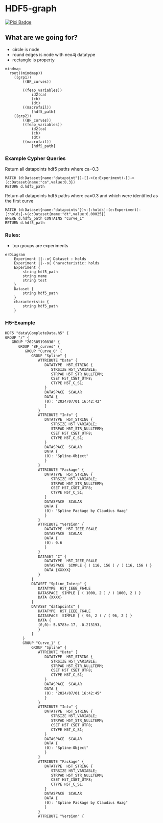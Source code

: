 # HDF5-graph

[![Pixi Badge](https://img.shields.io/endpoint?url=https://raw.githubusercontent.com/prefix-dev/pixi/main/assets/badge/v0.json)](https://pixi.sh)
<!-- [![Test](https://github.tik.uni-stuttgart.de/DAE/molten/actions/workflows/pytest.yml/badge.svg?branch=main&event=push)](https://github.tik.uni-stuttgart.de/DAE/molten/actions/workflows/pytest.yml)
[![Docs](https://github.tik.uni-stuttgart.de/DAE/molten/actions/workflows/docs.yml/badge.svg?branch=main&event=push)](https://github.tik.uni-stuttgart.de/DAE/molten/actions/workflows/docs.yml) -->


## What are we going for?

- circle is node
- round edges is node with neo4j datatype
- rectangle is property

```mermaid
mindmap
  root((mindmap))
    ((grp1))
        ((BF_curves))

        ((feap_variables))
            id2(ca)
            (cb)
            (dt)
        ((macrofail))
            [hdf5_path]
    ((grp2))
        ((BF_curves))
        ((feap_variables))
            id2(ca)
            (cb)
            (dt)
        ((macrofail))
            [hdf5_path]
```

### Example Cypher Queries

Return all datapoints hdf5 paths where ca=0.3
```Cypher
MATCH (d:Dataset{name:"datapoint"})-[]->(e:Experiment)-[]->(c:Dataset{name:"ca",value:0.3})
RETURN d.hdf5_path
```
Return all datapoints hdf5 paths where ca=0.3 and which were identified as the first curve
```Cypher
MATCH (d:Dataset{name:"datapoints"})<-[:holds]-(e:Experiment)-[:holds]->(c:Dataset{name:"dt",value:0.00025})
WHERE d.hdf5_path CONTAINS "Curve_1"
RETURN d.hdf5_path
```

### Rules:

- top groups are experiments

```mermaid
erDiagram
    Experiment ||--o{ Dataset : holds
    Experiment ||--o{ Characteristic: holds
    Experiment {
        string hdf5_path
        string name
        string test
    }
    Dataset {
        string hdf5_path
    }
    characteristic {
        string hdf5_path
    }
```

### H5-Example

```xml
HDF5 "data\CompleteData.h5" {
GROUP "/" {
   GROUP "202305190830" {
      GROUP "BF_curves" {
         GROUP "Curve_0" {
            GROUP "Spline" {
               ATTRIBUTE "Date" {
                  DATATYPE  H5T_STRING {
                     STRSIZE H5T_VARIABLE;
                     STRPAD H5T_STR_NULLTERM;
                     CSET H5T_CSET_UTF8;
                     CTYPE H5T_C_S1;
                  }
                  DATASPACE  SCALAR
                  DATA {
                  (0): "2024/07/01 16:42:42"
                  }
               }
               ATTRIBUTE "Info" {
                  DATATYPE  H5T_STRING {
                     STRSIZE H5T_VARIABLE;
                     STRPAD H5T_STR_NULLTERM;
                     CSET H5T_CSET_UTF8;
                     CTYPE H5T_C_S1;
                  }
                  DATASPACE  SCALAR
                  DATA {
                  (0): "Spline-Object"
                  }
               }
               ATTRIBUTE "Package" {
                  DATATYPE  H5T_STRING {
                     STRSIZE H5T_VARIABLE;
                     STRPAD H5T_STR_NULLTERM;
                     CSET H5T_CSET_UTF8;
                     CTYPE H5T_C_S1;
                  }
                  DATASPACE  SCALAR
                  DATA {
                  (0): "Spline Package by Claudius Haag"
                  }
               }
               ATTRIBUTE "Version" {
                  DATATYPE  H5T_IEEE_F64LE
                  DATASPACE  SCALAR
                  DATA {
                  (0): 0.6
                  }
               }
               DATASET "C" {
                  DATATYPE  H5T_IEEE_F64LE
                  DATASPACE  SIMPLE { ( 116, 156 ) / ( 116, 156 ) }
                  DATA {XXXXX}
               }
            }
            DATASET "Spline_Interp" {
               DATATYPE  H5T_IEEE_F64LE
               DATASPACE  SIMPLE { ( 1000, 2 ) / ( 1000, 2 ) }
               DATA {XXXX}
            }
            DATASET "datapoints" {
               DATATYPE  H5T_IEEE_F64LE
               DATASPACE  SIMPLE { ( 96, 2 ) / ( 96, 2 ) }
               DATA {
               (0,0): 5.8783e-17, -0.213193,
               }
            }
        }
        GROUP "Curve_1" {
            GROUP "Spline" {
               ATTRIBUTE "Date" {
                  DATATYPE  H5T_STRING {
                     STRSIZE H5T_VARIABLE;
                     STRPAD H5T_STR_NULLTERM;
                     CSET H5T_CSET_UTF8;
                     CTYPE H5T_C_S1;
                  }
                  DATASPACE  SCALAR
                  DATA {
                  (0): "2024/07/01 16:42:45"
                  }
               }
               ATTRIBUTE "Info" {
                  DATATYPE  H5T_STRING {
                     STRSIZE H5T_VARIABLE;
                     STRPAD H5T_STR_NULLTERM;
                     CSET H5T_CSET_UTF8;
                     CTYPE H5T_C_S1;
                  }
                  DATASPACE  SCALAR
                  DATA {
                  (0): "Spline-Object"
                  }
               }
               ATTRIBUTE "Package" {
                  DATATYPE  H5T_STRING {
                     STRSIZE H5T_VARIABLE;
                     STRPAD H5T_STR_NULLTERM;
                     CSET H5T_CSET_UTF8;
                     CTYPE H5T_C_S1;
                  }
                  DATASPACE  SCALAR
                  DATA {
                  (0): "Spline Package by Claudius Haag"
                  }
               }
               ATTRIBUTE "Version" {


```